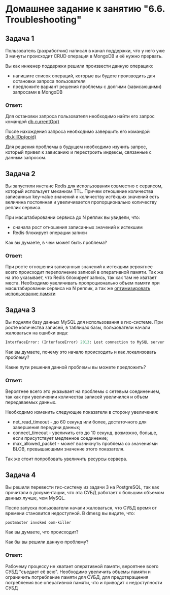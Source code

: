 # Домашнее задание к занятию "6.6. Troubleshooting"

## Задача 1

Пользователь (разработчик) написал в канал поддержки, что у него уже 3 минуты происходит CRUD операция в MongoDB и её нужно прервать. 

Вы как инженер поддержки решили произвести данную операцию:
- напишите список операций, которые вы будете производить для остановки запроса пользователя
- предложите вариант решения проблемы с долгими (зависающими) запросами в MongoDB

### Ответ:

Для остановки запроса пользователя необходимо найти его запрос командой [db.currentOp()](https://www.mongodb.com/docs/manual/reference/method/db.currentOp/)

После нахождения запроса необходимо завершить его командой [db.killOp(opid)](https://www.mongodb.com/docs/manual/reference/method/db.killOp/)

Для решения проблемы в будущем необходимо изучить запрос, который привел к зависанию и перестроить индексы, связанные с данным запросом.

## Задача 2

Вы запустили инстанс Redis для использования совместно с сервисом, который использует механизм TTL. 
Причем отношение количества записанных key-value значений к количеству истёкших значений есть величина постоянная и
увеличивается пропорционально количеству реплик сервиса. 

При масштабировании сервиса до N реплик вы увидели, что:
- сначала рост отношения записанных значений к истекшим
- Redis блокирует операции записи

Как вы думаете, в чем может быть проблема?

### Ответ:

При росте отношения записанных значений к истекшим вероятнее всего происходит переполнение записей в оперативной памяти. Так же на это указывает, что Redis блокирует запись, так как там не хватает места. Необходимо увеличивать пропроционально объем памяти при масштабировании сервиса на N реплик, а так же [оптимизировать использование памяти ](https://redis.io/docs/reference/optimization/memory-optimization/)

## Задача 3

Вы подняли базу данных MySQL для использования в гис-системе. При росте количества записей, в таблицах базы,
пользователи начали жаловаться на ошибки вида:
```python
InterfaceError: (InterfaceError) 2013: Lost connection to MySQL server during query u'SELECT..... '
```

Как вы думаете, почему это начало происходить и как локализовать проблему?

Какие пути решения данной проблемы вы можете предложить?

### Ответ:

Вероятнее всего это указывает на проблемы с сетевым соединением, так как при увеличении количества записей увеличился и объем передаваемых данных.

Необходимо изменить следующие показатели в сторону увеличения:

- net_read_timeout - до 60 секунд или более, достаточного для завершения передачи данных;
- connect_timeout - увеличить его до 10 секунд, возможно, больше, если присутствует медленное соединение;
- max_allowed_packet - может возникнуть проблема со значениями BLOB, превышающими значение этого показателя.

Так же стоит попробовать увеличить ресурсы сервера.

## Задача 4


Вы решили перевести гис-систему из задачи 3 на PostgreSQL, так как прочитали в документации, что эта СУБД работает с 
большим объемом данных лучше, чем MySQL.

После запуска пользователи начали жаловаться, что СУБД время от времени становится недоступной. В dmesg вы видите, что:

`postmaster invoked oom-killer`

Как вы думаете, что происходит?

Как бы вы решили данную проблему?

### Ответ:

Рабочему процессу не хватает оперативной памяти, вероятнее всего СУБД "съедает её всю". Необходимо увеличить объемы памяти и ограничить потребление памяти для СУБД, для предотвращения потребления все оперативной памяти, что и приводит к недоступности СУБД
